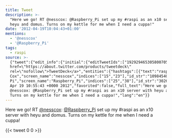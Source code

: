 ```yaml
---
title: Tweet
description: >-
  "Here we go! RT @nesscox: @Raspberry_Pi set up my #raspi as an x10 server with
  heyu and domus. Turns on my kettle for me when I need a cuppa!"
date: '2012-04-19T10:04:43+01:00'
mentions:
  - '@nesscox'
  - '@Raspberry_Pi'
tags:
  - raspi
source: >-
  {"tweet":{"edit_info":{"initial":{"editTweetIds":["192929465305800705"],"editableUntil":"2012-04-19T11:55:43.642Z","editsRemaining":"5","isEditEligible":true}},"retweeted":false,"source":"<a
  href=\"https://about.twitter.com/products/tweetdeck\"
  rel=\"nofollow\">TweetDeck</a>","entities":{"hashtags":[{"text":"raspi","indices":["49","55"]}],"symbols":[],"user_mentions":[{"name":"Vanessa
  Cox","screen_name":"nesscox","indices":["15","23"],"id_str":"109845403","id":"109845403"},{"name":"Raspberry
  Pi","screen_name":"Raspberry_Pi","indices":["25","38"],"id_str":"302666251","id":"302666251"}],"urls":[]},"display_text_range":["0","140"],"favorite_count":"0","id_str":"192929465305800705","truncated":false,"retweet_count":"0","id":"192929465305800705","created_at":"Thu
  Apr 19 10:55:43 +0000 2012","favorited":false,"full_text":"Here we go! RT
  @nesscox: @Raspberry_Pi set up my #raspi as an x10 server with heyu and domus.
  Turns on my kettle for me when I need a cuppa!","lang":"en"}}
---
```

Here we go! RT [@nesscox](https://twitter.com/@nesscox): [@Raspberry_Pi](https://twitter.com/@Raspberry_Pi) set up my #raspi as an x10 server with heyu and domus. Turns on my kettle for me when I need a cuppa!
    
{{< tweet 0 0 >}}
    
